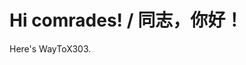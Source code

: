 # Hi comrades! / 同志，你好！

Here's WayToX303.

<!---
WayToX303/WayToX303 is a ✨ special ✨ repository because its `README.md` (this file) appears on your GitHub profile.
You can click the Preview link to take a look at your changes.
--->
